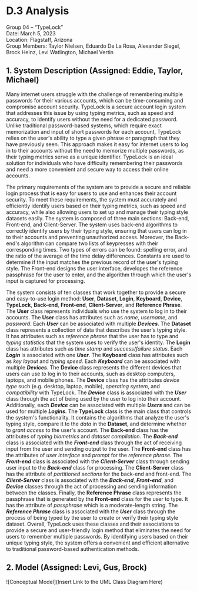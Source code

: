 # D.3 Analysis

Group 04 – “TypeLock”\
Date: March 5, 2023\
Location: Flagstaff, Arizona\
Group Members: Taylor Nielsen, Eduardo De La Rosa, Alexander Siegel, Brock Heinz, Levi Watlington, Michael Vertin

## 1. System Description (Assigned: Eddie, Taylor, Michael)

Many internet users struggle with the challenge of remembering multiple passwords for their various accounts, which can be time-consuming and compromise account security. TypeLock is a secure account login system that addresses this issue by using typing metrics, such as speed and accuracy, to identify users without the need for a dedicated password. Unlike traditional password-based systems, which require exact memorization and input of short passwords for each account, TypeLock relies on the user's ability to type a given phrase or paragraph that they have previously seen. This approach makes it easy for internet users to log in to their accounts without the need to memorize multiple passwords, as their typing metrics serve as a unique identifier. TypeLock is an ideal solution for individuals who have difficulty remembering their passwords and need a more convenient and secure way to access their online accounts.

The primary requirements of the system are to provide a secure and reliable login process that is easy for users to use and enhances their account security. To meet these requirements, the system must accurately and efficiently identify users based on their typing metrics, such as speed and accuracy, while also allowing users to set up and manage their typing style datasets easily. The system is composed of three main sections: Back-end, Front-end, and Client-Server. The system uses back-end algorithms to correctly identify users by their typing style, ensuring that users can log in to their accounts and preventing unauthorized access. Moreover, the Back-end's algorithm can compare two lists of keypresses with their corresponding times. Two types of errors can be found: spelling error, and the ratio of the average of the time delay differences. Constants are used to determine if the input matches the previous record of the user's typing style. The Front-end designs the user interface, developes the reference passphrase for the user to enter, and the algorithm through which the user's input is captured for processing.

The system consists of ten classes that work together to provide a secure and easy-to-use login method: **User**, **Dataset**, **Login**, **Keyboard**, **Device**, **TypeLock**, **Back-end**, **Front-end**, **Client-Server**, and **Reference Phrase**. The **User** class represents individuals who use the system to log in to their accounts. The **User** class has attributes such as _name_, _username_, and _password_. Each **_User_** can be associated with multiple **_Devices_**. The **Dataset** class represents a collection of data that describes the user's typing style. It has attributes such as _reference phrase_ that the user has to type and _typing statistics_ that the system uses to verify the user's identity. The **Login** class has attributes such as _time stamp_ and _success/failure status_. Each **_Login_** is associated with one **_User_**. The **Keyboard** class has attributes such as _key layout_ and _typing speed_. Each **_Keyboard_** can be associated with multiple **_Devices_**. The **Device** class represents the different devices that users can use to log in to their accounts, such as desktop computers, laptops, and mobile phones. The **Device** class has the attributes _device type_ such (e.g. desktop, laptop, mobile), _operating system_, and _compatibility_ with TypeLock. The **_Device_** class is associated with the **_User_** class through the act of being used by the user to log into their account. Additionally, each **_Device_** can be associated with multiple **_Users_** and can be used for multiple **_Logins_**. The **TypeLock** class is the main class that controls the system's functionality. It contains the algorithms that analyze the user's typing style, compare it to the _data_ in the **Dataset**, and determine whether to _grant access_ to the user's account. The **Back-end** class has the attributes of _typing biometrics_ and _dataset compilation_. The **_Back-end_** class is associated with the **_Front-end_** class through the act of receiving input from the user and sending output to the user. The **Front-end** class has the attributes of _user interface_ and _prompt_ for the _reference phrase_. The **_Front-end_** class is associated with the **_Client-Server_** class through sending user input to the **_Back-end_** class for processing. The **Client-Server** class has the attribute of _partitioned sections_ for the back-end and front-end. The **_Client-Server_** class is associated with the **_Back-end_**, **_Front-end_**, and **_Device_** classes through the act of processing and sending information between the classes. Finally, the **Reference Phrase** class represents the passphrase that is generated by the **Front-end** class for the user to type. It has the attribute of _passphrase_ which is a moderate-length string. The **_Reference Phrase_** class is associated with the **_User_** class through the process of being typed by the user to create or verify their typing style dataset. Overall, TypeLock uses these classes and their associations to provide a secure and user-friendly login method that eliminates the need for users to remember multiple passwords. By identifying users based on their unique typing style, the system offers a convenient and efficient alternative to traditional password-based authentication methods.

## 2. Model (Assigned: Levi, Gus, Brock)

![Conceptual Model](Insert Link to the UML Class Diagram Here)
